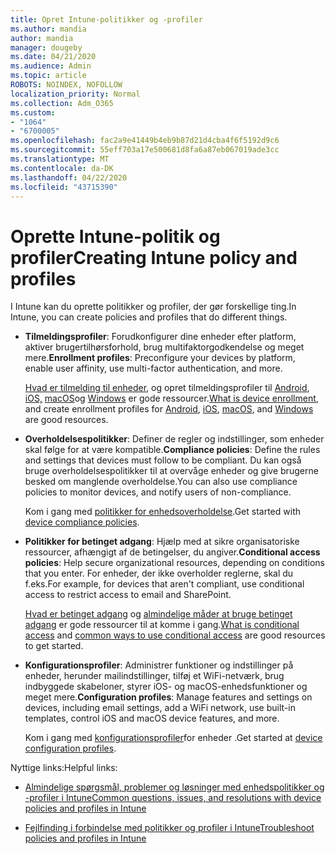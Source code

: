 ```yaml
---
title: Opret Intune-politikker og -profiler
ms.author: mandia
author: mandia
manager: dougeby
ms.date: 04/21/2020
ms.audience: Admin
ms.topic: article
ROBOTS: NOINDEX, NOFOLLOW
localization_priority: Normal
ms.collection: Adm_O365
ms.custom:
- "1064"
- "6700005"
ms.openlocfilehash: fac2a9e41449b4eb9b87d21d4cba4f6f5192d9c6
ms.sourcegitcommit: 55eff703a17e500681d8fa6a87eb067019ade3cc
ms.translationtype: MT
ms.contentlocale: da-DK
ms.lasthandoff: 04/22/2020
ms.locfileid: "43715390"
---
```

# <a name="creating-intune-policy-and-profiles"></a><span data-ttu-id="4786c-102">Oprette Intune-politik og profiler</span><span class="sxs-lookup"><span data-stu-id="4786c-102">Creating Intune policy and profiles</span></span>

<span data-ttu-id="4786c-103">I Intune kan du oprette politikker og profiler, der gør forskellige ting.</span><span class="sxs-lookup"><span data-stu-id="4786c-103">In Intune, you can create policies and profiles that do different things.</span></span>

- <span data-ttu-id="4786c-104">**Tilmeldingsprofiler**: Forudkonfigurer dine enheder efter platform, aktiver brugertilhørsforhold, brug multifaktorgodkendelse og meget mere.</span><span class="sxs-lookup"><span data-stu-id="4786c-104">**Enrollment profiles**: Preconfigure your devices by platform, enable user affinity, use multi-factor authentication, and more.</span></span>

  <span data-ttu-id="4786c-105">[Hvad er tilmelding til enheder](https://docs.microsoft.com/intune/device-enrollment), og opret tilmeldingsprofiler til [Android](https://docs.microsoft.com/intune/android-enroll), [iOS,](https://docs.microsoft.com/intune/ios-enroll) [macOS](https://docs.microsoft.com/intune/macos-enroll)og [Windows](https://docs.microsoft.com/intune/windows-enrollment-methods) er gode ressourcer.</span><span class="sxs-lookup"><span data-stu-id="4786c-105">[What is device enrollment](https://docs.microsoft.com/intune/device-enrollment), and create enrollment profiles for [Android](https://docs.microsoft.com/intune/android-enroll), [iOS](https://docs.microsoft.com/intune/ios-enroll), [macOS](https://docs.microsoft.com/intune/macos-enroll), and [Windows](https://docs.microsoft.com/intune/windows-enrollment-methods) are good resources.</span></span>

- <span data-ttu-id="4786c-106">**Overholdelsespolitikker**: Definer de regler og indstillinger, som enheder skal følge for at være kompatible.</span><span class="sxs-lookup"><span data-stu-id="4786c-106">**Compliance policies**: Define the rules and settings that devices must follow to be compliant.</span></span> <span data-ttu-id="4786c-107">Du kan også bruge overholdelsespolitikker til at overvåge enheder og give brugerne besked om manglende overholdelse.</span><span class="sxs-lookup"><span data-stu-id="4786c-107">You can also use compliance policies to monitor devices, and notify users of non-compliance.</span></span>

  <span data-ttu-id="4786c-108">Kom i gang med [politikker for enhedsoverholdelse](https://docs.microsoft.com/intune/device-compliance-get-started).</span><span class="sxs-lookup"><span data-stu-id="4786c-108">Get started with [device compliance policies](https://docs.microsoft.com/intune/device-compliance-get-started).</span></span>
- <span data-ttu-id="4786c-109">**Politikker for betinget adgang**: Hjælp med at sikre organisatoriske ressourcer, afhængigt af de betingelser, du angiver.</span><span class="sxs-lookup"><span data-stu-id="4786c-109">**Conditional access policies**: Help secure organizational resources, depending on conditions that you enter.</span></span> <span data-ttu-id="4786c-110">For enheder, der ikke overholder reglerne, skal du f.eks.</span><span class="sxs-lookup"><span data-stu-id="4786c-110">For example, for devices that aren't compliant, use conditional access to restrict access to email and SharePoint.</span></span>

  <span data-ttu-id="4786c-111">[Hvad er betinget adgang](https://docs.microsoft.com/intune/conditional-access) og [almindelige måder at bruge betinget adgang](https://docs.microsoft.com/intune/conditional-access-intune-common-ways-use) er gode ressourcer til at komme i gang.</span><span class="sxs-lookup"><span data-stu-id="4786c-111">[What is conditional access](https://docs.microsoft.com/intune/conditional-access) and [common ways to use conditional access](https://docs.microsoft.com/intune/conditional-access-intune-common-ways-use) are good resources to get started.</span></span>

- <span data-ttu-id="4786c-112">**Konfigurationsprofiler**: Administrer funktioner og indstillinger på enheder, herunder mailindstillinger, tilføj et WiFi-netværk, brug indbyggede skabeloner, styrer iOS- og macOS-enhedsfunktioner og meget mere.</span><span class="sxs-lookup"><span data-stu-id="4786c-112">**Configuration profiles**: Manage features and settings on devices, including email settings, add a WiFi network, use built-in templates, control iOS and macOS device features, and more.</span></span>

  <span data-ttu-id="4786c-113">Kom i gang med [konfigurationsprofiler](https://docs.microsoft.com/intune/device-profiles)for enheder .</span><span class="sxs-lookup"><span data-stu-id="4786c-113">Get started at [device configuration profiles](https://docs.microsoft.com/intune/device-profiles).</span></span>

<span data-ttu-id="4786c-114">Nyttige links:</span><span class="sxs-lookup"><span data-stu-id="4786c-114">Helpful links:</span></span>

- [<span data-ttu-id="4786c-115">Almindelige spørgsmål, problemer og løsninger med enhedspolitikker og -profiler i Intune</span><span class="sxs-lookup"><span data-stu-id="4786c-115">Common questions, issues, and resolutions with device policies and profiles in Intune</span></span>](https://docs.microsoft.com/intune/device-profile-troubleshoot)

- [<span data-ttu-id="4786c-116">Fejlfinding i forbindelse med politikker og profiler i Intune</span><span class="sxs-lookup"><span data-stu-id="4786c-116">Troubleshoot policies and profiles in Intune</span></span>](https://docs.microsoft.com/intune/troubleshoot-policies-in-microsoft-intune)
